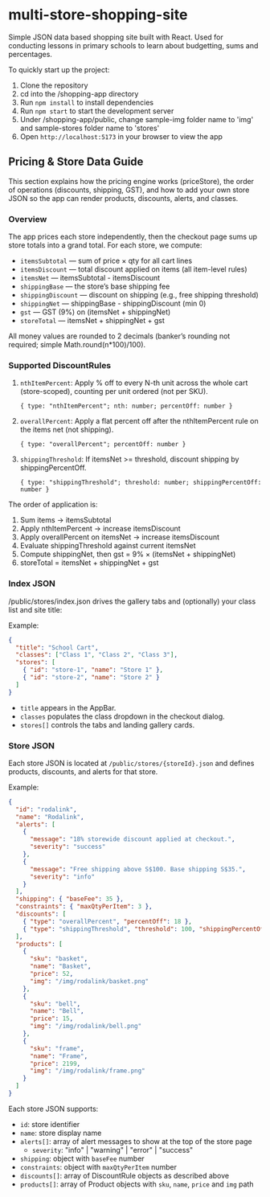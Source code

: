 # multi-store-shopping-site

Simple JSON data based shopping site built with React.
Used for conducting lessons in primary schools to learn about budgetting, sums and percentages.

To quickly start up the project:

1. Clone the repository
2. cd into the /shopping-app directory
3. Run `npm install` to install dependencies
4. Run `npm start` to start the development server
5. Under /shopping-app/public, change sample-img folder name to 'img' and sample-stores folder name to 'stores'
6. Open `http://localhost:5173` in your browser to view the app

## Pricing & Store Data Guide

This section explains how the pricing engine works (priceStore), the order of operations (discounts, shipping, GST), and how to add your own store JSON so the app can render products, discounts, alerts, and classes.

### Overview

The app prices each store independently, then the checkout page sums up store totals into a grand total. For each store, we compute:

- `itemsSubtotal` — sum of price × qty for all cart lines
- `itemsDiscount` — total discount applied on items (all item-level rules)
- `itemsNet` — itemsSubtotal - itemsDiscount
- `shippingBase` — the store’s base shipping fee
- `shippingDiscount` — discount on shipping (e.g., free shipping threshold)
- `shippingNet` — shippingBase - shippingDiscount (min 0)
- `gst` — GST (9%) on (itemsNet + shippingNet)
- `storeTotal` — itemsNet + shippingNet + gst

All money values are rounded to 2 decimals (banker’s rounding not required; simple Math.round(n\*100)/100).

### Supported DiscountRules

1. `nthItemPercent`: Apply % off to every N-th unit across the whole cart (store-scoped), counting per unit ordered (not per SKU).

   `{ type: "nthItemPercent"; nth: number; percentOff: number }`

2. `overallPercent`: Apply a flat percent off after the nthItemPercent rule on the items net (not shipping).

   `{ type: "overallPercent"; percentOff: number }`

3. `shippingThreshold`: If itemsNet >= threshold, discount shipping by shippingPercentOff.

   `{ type: "shippingThreshold"; threshold: number; shippingPercentOff: number }`

The order of application is:

1. Sum items → itemsSubtotal
2. Apply nthItemPercent → increase itemsDiscount
3. Apply overallPercent on itemsNet → increase itemsDiscount
4. Evaluate shippingThreshold against current itemsNet
5. Compute shippingNet, then gst = 9% × (itemsNet + shippingNet)
6. storeTotal = itemsNet + shippingNet + gst

### Index JSON

/public/stores/index.json drives the gallery tabs and (optionally) your class list and site title:

Example:

```json
{
  "title": "School Cart",
  "classes": ["Class 1", "Class 2", "Class 3"],
  "stores": [
    { "id": "store-1", "name": "Store 1" },
    { "id": "store-2", "name": "Store 2" }
  ]
}
```

- `title` appears in the AppBar.
- `classes` populates the class dropdown in the checkout dialog.
- `stores[]` controls the tabs and landing gallery cards.

### Store JSON

Each store JSON is located at `/public/stores/{storeId}.json` and defines products, discounts, and alerts for that store.

Example:

```json
{
  "id": "rodalink",
  "name": "Rodalink",
  "alerts": [
    {
      "message": "18% storewide discount applied at checkout.",
      "severity": "success"
    },
    {
      "message": "Free shipping above S$100. Base shipping S$35.",
      "severity": "info"
    }
  ],
  "shipping": { "baseFee": 35 },
  "constraints": { "maxQtyPerItem": 3 },
  "discounts": [
    { "type": "overallPercent", "percentOff": 18 },
    { "type": "shippingThreshold", "threshold": 100, "shippingPercentOff": 100 }
  ],
  "products": [
    {
      "sku": "basket",
      "name": "Basket",
      "price": 52,
      "img": "/img/rodalink/basket.png"
    },
    {
      "sku": "bell",
      "name": "Bell",
      "price": 15,
      "img": "/img/rodalink/bell.png"
    },
    {
      "sku": "frame",
      "name": "Frame",
      "price": 2199,
      "img": "/img/rodalink/frame.png"
    }
  ]
}
```

Each store JSON supports:

- `id`: store identifier
- `name`: store display name
- `alerts[]`: array of alert messages to show at the top of the store page
  - `severity`: "info" | "warning" | "error" | "success"
- `shipping`: object with `baseFee` number
- `constraints`: object with `maxQtyPerItem` number
- `discounts[]`: array of DiscountRule objects as described above
- `products[]`: array of Product objects with `sku`, `name`, `price` and `img` path
